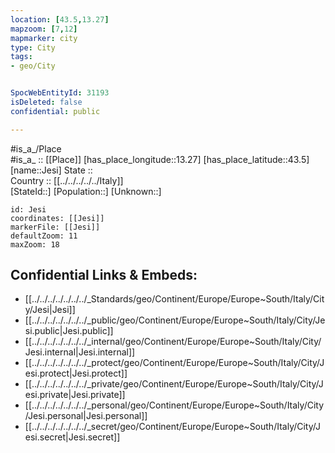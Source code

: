 ```yaml
---
location: [43.5,13.27] 
mapzoom: [7,12] 
mapmarker: city 
type: City
tags:
- geo/City


SpocWebEntityId: 31193
isDeleted: false
confidential: public

---
```

#is_a_/Place  
#is_a_ :: [[Place]] 
[has_place_longitude::13.27] 
[has_place_latitude::43.5] 
[name::Jesi] 
State ::  
Country :: [[../../../../../Italy]]  
[StateId::] 
[Population::] 
[Unknown::] 


```leaflet
id: Jesi
coordinates: [[Jesi]] 
markerFile: [[Jesi]] 
defaultZoom: 11 
maxZoom: 18
```


## Confidential Links & Embeds: 
- [[../../../../../../../_Standards/geo/Continent/Europe/Europe~South/Italy/City/Jesi|Jesi]] 
- [[../../../../../../../_public/geo/Continent/Europe/Europe~South/Italy/City/Jesi.public|Jesi.public]] 
- [[../../../../../../../_internal/geo/Continent/Europe/Europe~South/Italy/City/Jesi.internal|Jesi.internal]] 
- [[../../../../../../../_protect/geo/Continent/Europe/Europe~South/Italy/City/Jesi.protect|Jesi.protect]] 
- [[../../../../../../../_private/geo/Continent/Europe/Europe~South/Italy/City/Jesi.private|Jesi.private]] 
- [[../../../../../../../_personal/geo/Continent/Europe/Europe~South/Italy/City/Jesi.personal|Jesi.personal]] 
- [[../../../../../../../_secret/geo/Continent/Europe/Europe~South/Italy/City/Jesi.secret|Jesi.secret]] 
